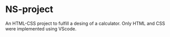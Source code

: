 # NS-project
An HTML-CSS project to fulfill a desing of a calculator.
Only HTML and CSS were implemented using VScode.

